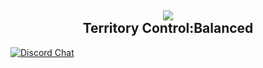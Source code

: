 <h2 align = 'center'><img src="https://github.com/Slait12/territory-control-balanced/assets/126407560/5ce6b631-4a8e-4b0a-8f04-4140e2af1b80"><br>Territory Control:Balanced</h2>

[![Discord Chat](https://img.shields.io/discord/361255623456849923?label=Discord&logo=discord&logoColor=ffffff&labelColor=7289DA&color=2c2f33)](https://discord.gg/Mk4Kcrg5R5)
